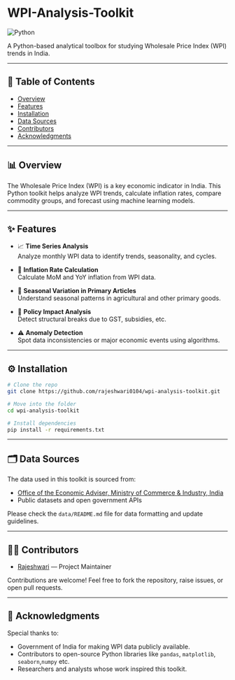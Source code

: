 # WPI-Analysis-Toolkit

![Python](https://img.shields.io/badge/python-3.10+-blue.svg)

A Python-based analytical toolbox for studying Wholesale Price Index (WPI) trends in India.

---

## 📑 Table of Contents

- [Overview](#overview)
- [Features](#features)
- [Installation](#installation)
- [Data Sources](#data-sources)
- [Contributors](#contributors)
- [Acknowledgments](#acknowledgments)

---

## 📊 Overview

The Wholesale Price Index (WPI) is a key economic indicator in India. This Python toolkit helps analyze WPI trends, calculate inflation rates, compare commodity groups, and forecast using machine learning models.

---

## ✨ Features

- 📈 **Time Series Analysis**  
  Analyze monthly WPI data to identify trends, seasonality, and cycles.

- 🔢 **Inflation Rate Calculation**  
  Calculate MoM and YoY inflation from WPI data.

- 🌾 **Seasonal Variation in Primary Articles**  
  Understand seasonal patterns in agricultural and other primary goods.

- 🧾 **Policy Impact Analysis**  
  Detect structural breaks due to GST, subsidies, etc.

- ⚠️ **Anomaly Detection**  
  Spot data inconsistencies or major economic events using algorithms.

---

## ⚙️ Installation

```bash
# Clone the repo
git clone https://github.com/rajeshwari0104/wpi-analysis-toolkit.git

# Move into the folder
cd wpi-analysis-toolkit

# Install dependencies
pip install -r requirements.txt
```
---

## 🗂️ Data Sources

The data used in this toolkit is sourced from:

- [Office of the Economic Adviser, Ministry of Commerce & Industry, India](https://eaindustry.nic.in/)
- Public datasets and open government APIs

Please check the `data/README.md` file for data formatting and update guidelines.

---

## 👩‍💻 Contributors

- [Rajeshwari](https://github.com/rajeshwari0104) — Project Maintainer

Contributions are welcome! Feel free to fork the repository, raise issues, or open pull requests.

---

## 🙏 Acknowledgments

Special thanks to:

- Government of India for making WPI data publicly available.
- Contributors to open-source Python libraries like `pandas`, `matplotlib`, `seaborn`,`numpy` etc.
- Researchers and analysts whose work inspired this toolkit.